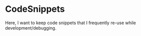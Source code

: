 # CodeSnippets
Here, I want to keep code snippets that I frequently re-use while development/debugging.
